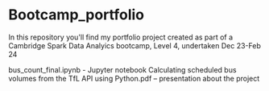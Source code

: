 # Bootcamp_portfolio
In this repository you'll find my portfolio project created as part of a Cambridge Spark Data Analyics bootcamp, Level 4, undertaken Dec 23-Feb 24

bus_count_final.ipynb - Jupyter notebook
Calculating scheduled bus volumes from the TfL API using Python.pdf – presentation about the project

